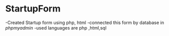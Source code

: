 # **StartupForm**
-Created Startup form using php, html
-connected this form by database in *phpmyadmin* 
-used languages are php ,html,sql
